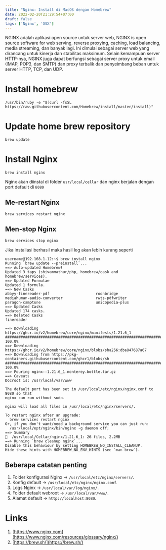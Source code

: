 ```yaml
---
title: "Nginx: Install di MacOS dengan Homebrew"
date: 2022-02-20T21:29:54+07:00
draft: false
tags: ['Nginx', 'OSX']
---
```


NGINX adalah aplikasi open source untuk server web, NGINX is open source software for web serving, reverse proxying, caching, load balancing, media streaming, dan banyak lagi. Ini dimulai sebagai server web yang dirancang untuk kinerja dan stabilitas maksimum. Selain kemampuan server HTTP-nya, NGINX juga dapat berfungsi sebagai server proxy untuk email (IMAP, POP3, dan SMTP) dan proxy terbalik dan penyeimbang beban untuk server HTTP, TCP, dan UDP.

# Install homebrew
```
/usr/bin/ruby -e "$(curl -fsSL https://raw.githubusercontent.com/Homebrew/install/master/install)"
```

# Update home brew repository
```
brew update
```

# Install Nginx
```
brew install nginx 
```

Nginx akan diinstal di folder `usr/local/cellar` dan nginx berjalan dengan port default di `8080`

## Me-restart Nginx
```
brew services restart nginx
```
## Men-stop Nginx
```
brew services stop nginx
```

Jika installasi berhasil maka hasil log akan lebih kurang seperti
```
username@192.168.1.12:~$ brew install nginx
Running `brew update --preinstall`...
==> Auto-updated Homebrew!
Updated 3 taps (shivammathur/php, homebrew/cask and homebrew/services).
==> Updated Formulae
Updated 1 formula.
==> New Casks
abbyy-finereader-pdf                     roonbridge
mediahuman-audio-converter               rwts-pdfwriter
paragon-camptune                         unicopedia-plus
==> Updated Casks
Updated 174 casks.
==> Deleted Casks
finereader

==> Downloading https://ghcr.io/v2/homebrew/core/nginx/manifests/1.21.6_1
######################################################################## 100.0%
==> Downloading https://ghcr.io/v2/homebrew/core/nginx/blobs/sha256:dba847687a67
==> Downloading from https://pkg-containers.githubusercontent.com/ghcr1/blobs/sh
######################################################################## 100.0%
==> Pouring nginx--1.21.6_1.monterey.bottle.tar.gz
==> Caveats
Docroot is: /usr/local/var/www

The default port has been set in /usr/local/etc/nginx/nginx.conf to 8080 so that
nginx can run without sudo.

nginx will load all files in /usr/local/etc/nginx/servers/.

To restart nginx after an upgrade:
  brew services restart nginx
Or, if you don't want/need a background service you can just run:
  /usr/local/opt/nginx/bin/nginx -g daemon off;
==> Summary
🍺  /usr/local/Cellar/nginx/1.21.6_1: 26 files, 2.2MB
==> Running `brew cleanup nginx`...
Disable this behaviour by setting HOMEBREW_NO_INSTALL_CLEANUP.
Hide these hints with HOMEBREW_NO_ENV_HINTS (see `man brew`).
```

## Beberapa catatan penting
1. Folder konfigurasi Nginx -> `/usr/local/etc/nginx/servers/`.
2. Konfig default -> `/usr/local/etc/nginx/nginx.conf`.
3. Logs Nginx -> `/usr/local/var/log/nginx/`.
4. Folder default webroot -> `/usr/local/var/www/`.
5. Alamat default -> `http://localhost:8080`.

# Links
1. [https://www.nginx.com](https://www.nginx.com/resources/glossary/nginx/)
2. [https://brew.sh/](https://brew.sh/)